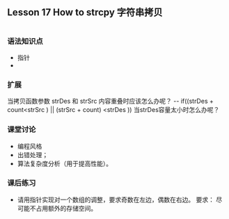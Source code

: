 ## Lesson 17 How to strcpy 字符串拷贝

#

### 语法知识点
* 指针
* 

### 扩展
当拷贝函数参数 strDes 和 strSrc 内容重叠时应该怎么办呢？ --  if((strDes + count<strSrc ) || (strSrc + count) <strDes ))
当strDes容量太小时怎么办呢？
	
### 课堂讨论
* 编程风格
* 出错处理；
* 算法复杂度分析（用于提高性能）。
	
### 课后练习
* 请用指针实现对一个数组的调整，要求奇数在左边，偶数在右边。 要求： 尽可能不占用额外的存储空间。	